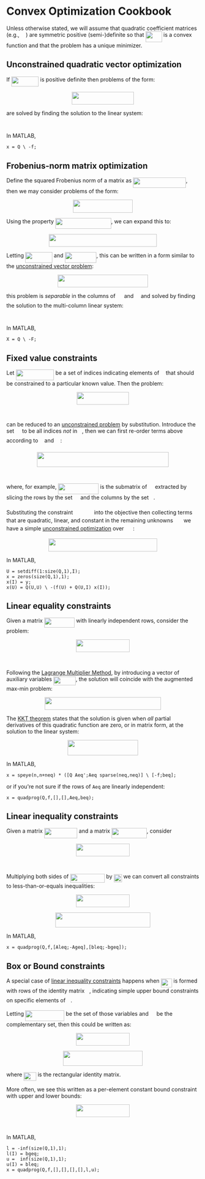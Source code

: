 # Convex Optimization Cookbook

Unless otherwise stated, we will assume that quadratic coefficient matrices
(e.g., <img src="/tex/1afcdb0f704394b16fe85fb40c45ca7a.svg?invert_in_darkmode&sanitize=true" align=middle width=12.99542474999999pt height=22.465723500000017pt/>) are symmetric positive (semi-)definite so that <img src="/tex/664cf1886128c5fc05c2213e395b3fb1.svg?invert_in_darkmode&sanitize=true" align=middle width=42.88131539999999pt height=27.91243950000002pt/> is a convex function
and that the problem has a unique minimizer.


## Unconstrained quadratic vector optimization

If <img src="/tex/46d925a52666f83a6cc30a3149bb09df.svg?invert_in_darkmode&sanitize=true" align=middle width=71.48480955pt height=26.17730939999998pt/> is positive definite then problems of the
form:

<p align="center"><img src="/tex/4a2f953bad9775393c67bbc85f23a7eb.svg?invert_in_darkmode&sanitize=true" align=middle width=162.7872213pt height=32.990165999999995pt/></p>

are solved by finding the solution to the linear system:

<p align="center"><img src="/tex/dee05b4ca529fca5ebc1f6023f5b3b10.svg?invert_in_darkmode&sanitize=true" align=middle width=66.9108924pt height=14.611878599999999pt/></p>

In MATLAB,

```
x = Q \ -f;
```

## Frobenius-norm matrix optimization

Define the squared Frobenius norm of a matrix as <img src="/tex/8688a80aebaace3691b0359749a7a740.svg?invert_in_darkmode&sanitize=true" align=middle width=138.13167059999998pt height=26.76175259999998pt/>, then we may consider problems of the form:

<p align="center"><img src="/tex/bf2f3353f0f0b3b68c803c2be90ba9fa.svg?invert_in_darkmode&sanitize=true" align=middle width=156.3488553pt height=34.0919106pt/></p>

Using the property <img src="/tex/9a257f0f674726a40668cc687431265b.svg?invert_in_darkmode&sanitize=true" align=middle width=145.97047905pt height=27.91243950000002pt/>, we can expand
this to:

<p align="center"><img src="/tex/bd817c907beee2449169e03e42bb4cb2.svg?invert_in_darkmode&sanitize=true" align=middle width=282.00085484999994pt height=32.990165999999995pt/></p>

Letting <img src="/tex/9eb4767e5eb2c4e40983c4cb0c33fedc.svg?invert_in_darkmode&sanitize=true" align=middle width=70.66656794999999pt height=27.91243950000002pt/> and <img src="/tex/23a3f7407c27e8d5ded6f25888f8b45c.svg?invert_in_darkmode&sanitize=true" align=middle width=82.60842974999998pt height=27.91243950000002pt/>, this can be written in a form
similar to the [unconstrained vector problem](#unconstrained-quadratic-vector-optimization):

<p align="center"><img src="/tex/6540175597e7390791d4d169f66c7ba0.svg?invert_in_darkmode&sanitize=true" align=middle width=235.378572pt height=32.990165999999995pt/></p>

this problem is _separable_ in the columns of <img src="/tex/cbfb1b2a33b28eab8a3e59464768e810.svg?invert_in_darkmode&sanitize=true" align=middle width=14.908688849999992pt height=22.465723500000017pt/> and <img src="/tex/ddcb483302ed36a59286424aa5e0be17.svg?invert_in_darkmode&sanitize=true" align=middle width=11.18724254999999pt height=22.465723500000017pt/> and solved by finding
the solution to the multi-column linear system:

<p align="center"><img src="/tex/29a4f160c30f9322be68c54e72355d67.svg?invert_in_darkmode&sanitize=true" align=middle width=73.79439705pt height=14.42921205pt/></p>

In MATLAB,

```
X = Q \ -F;
```

## Fixed value constraints

Let <img src="/tex/48ceffddf7ca918284e3acbb9edeee97.svg?invert_in_darkmode&sanitize=true" align=middle width=99.62108309999999pt height=27.91243950000002pt/> be a set of indices indicating elements of <img src="/tex/332cc365a4987aacce0ead01b8bdcc0b.svg?invert_in_darkmode&sanitize=true" align=middle width=9.39498779999999pt height=14.15524440000002pt/> that
should be constrained to a particular known value. Then the problem:

<p align="center"><img src="/tex/b0a18012e85036daa7cf96798af33157.svg?invert_in_darkmode&sanitize=true" align=middle width=135.58222755pt height=32.990165999999995pt/></p>

<p align="center"><img src="/tex/4b88ab7ee3568bdce44ec44c972ee7fd.svg?invert_in_darkmode&sanitize=true" align=middle width=193.81191224999998pt height=14.611878599999999pt/></p>

can be reduced to an [unconstrained problem](#unconstrained-quadratic-vector-optimization) by substitution.
Introduce the set <img src="/tex/6bac6ec50c01592407695ef84f457232.svg?invert_in_darkmode&sanitize=true" align=middle width=13.01596064999999pt height=22.465723500000017pt/> to be all indices _not_ in <img src="/tex/21fd4e8eecd6bdf1a4d3d6bd1fb8d733.svg?invert_in_darkmode&sanitize=true" align=middle width=8.515988249999989pt height=22.465723500000017pt/>, then we can first re-order
terms above according to <img src="/tex/21fd4e8eecd6bdf1a4d3d6bd1fb8d733.svg?invert_in_darkmode&sanitize=true" align=middle width=8.515988249999989pt height=22.465723500000017pt/> and <img src="/tex/6bac6ec50c01592407695ef84f457232.svg?invert_in_darkmode&sanitize=true" align=middle width=13.01596064999999pt height=22.465723500000017pt/>:

<p align="center"><img src="/tex/f0579ecafb8c119f1e7b13a0b98e975a.svg?invert_in_darkmode&sanitize=true" align=middle width=343.71936554999996pt height=39.452455349999994pt/></p>

<p align="center"><img src="/tex/e7bd8cff7d3043de8578dab4445d2ba3.svg?invert_in_darkmode&sanitize=true" align=middle width=124.7644827pt height=14.611878599999999pt/></p>

where, for example, <img src="/tex/69a27b5b029b1e60af9e0161d7f8a915.svg?invert_in_darkmode&sanitize=true" align=middle width=105.89594729999999pt height=27.91243950000002pt/> is the submatrix of
<img src="/tex/1afcdb0f704394b16fe85fb40c45ca7a.svg?invert_in_darkmode&sanitize=true" align=middle width=12.99542474999999pt height=22.465723500000017pt/> extracted by slicing the rows by the set <img src="/tex/6bac6ec50c01592407695ef84f457232.svg?invert_in_darkmode&sanitize=true" align=middle width=13.01596064999999pt height=22.465723500000017pt/> and the columns by the set <img src="/tex/21fd4e8eecd6bdf1a4d3d6bd1fb8d733.svg?invert_in_darkmode&sanitize=true" align=middle width=8.515988249999989pt height=22.465723500000017pt/>.

Substituting the constraint <img src="/tex/705583ffbc841720aaa905460dd09b06.svg?invert_in_darkmode&sanitize=true" align=middle width=47.50410884999998pt height=14.15524440000002pt/> into the objective then collecting terms
that are quadratic, linear, and constant in the remaining unknowns <img src="/tex/1e463ef25ae4c019b01284bed29e663a.svg?invert_in_darkmode&sanitize=true" align=middle width=19.58383019999999pt height=14.15524440000002pt/> we
have a simple [unconstrained optimization](#unconstrained-quadratic-vector-optimization) over <img src="/tex/1e463ef25ae4c019b01284bed29e663a.svg?invert_in_darkmode&sanitize=true" align=middle width=19.58383019999999pt height=14.15524440000002pt/>:

<p align="center"><img src="/tex/80ea33f5bf6adf66d116299374bccbe4.svg?invert_in_darkmode&sanitize=true" align=middle width=284.77919414999997pt height=33.230283899999996pt/></p>

In MATLAB, 

```
U = setdiff(1:size(Q,1),I);
x = zeros(size(Q,1),1);
x(I) = y;
x(U) = Q(U,U) \ -(f(U) + Q(U,I) x(I));
```

## Linear equality constraints

Given a matrix <img src="/tex/edce993245efb305e317cc35c6ce570a.svg?invert_in_darkmode&sanitize=true" align=middle width=79.67685329999999pt height=26.17730939999998pt/> with linearly
independent rows, consider the problem:

<p align="center"><img src="/tex/771699c7667129e3dbe6d152ce541400.svg?invert_in_darkmode&sanitize=true" align=middle width=139.2352038pt height=32.990165999999995pt/></p>

<p align="center"><img src="/tex/24145f46700c90b2065ec2b76d67fba1.svg?invert_in_darkmode&sanitize=true" align=middle width=166.0616892pt height=16.1187015pt/></p>

Following the [Lagrange Multiplier
Method](https://en.wikipedia.org/wiki/Lagrange_multiplier), by introducing a
vector of auxiliary variables <img src="/tex/fef88965bb6ad4365d38d009a8752231.svg?invert_in_darkmode&sanitize=true" align=middle width=58.42844369999998pt height=22.831056599999986pt/>, the solution will
coincide with the augmented max-min problem:

<p align="center"><img src="/tex/57250e9611b05c01c306207319b2c559.svg?invert_in_darkmode&sanitize=true" align=middle width=303.05938245pt height=32.990165999999995pt/></p>

The [KKT
theorem](https://en.wikipedia.org/wiki/Karush%E2%80%93Kuhn%E2%80%93Tucker_conditions)
states that the solution is given when _all_ partial derivatives of this
quadratic function are zero, or in matrix form, at the solution to the linear
system:

<p align="center"><img src="/tex/dd360d31a505f39dad833a4d5fa6d5d3.svg?invert_in_darkmode&sanitize=true" align=middle width=184.45222785pt height=39.718012949999995pt/></p>

In MATLAB,

```
x = speye(n,n+neq) * ([Q Aeq';Aeq sparse(neq,neq)] \ [-f;beq];
```

or if you're not sure if the rows of `Aeq` are linearly independent:

```
x = quadprog(Q,f,[],[],Aeq,beq);
```

## Linear inequality constraints

Given a matrix <img src="/tex/a74c28e444d9798ed1503a58bee27b40.svg?invert_in_darkmode&sanitize=true" align=middle width=86.70888104999999pt height=26.17730939999998pt/> and 
a matrix <img src="/tex/9148ad1d562c84664b9621a24ad27ca6.svg?invert_in_darkmode&sanitize=true" align=middle width=91.82309234999998pt height=26.17730939999998pt/>, consider

<p align="center"><img src="/tex/771699c7667129e3dbe6d152ce541400.svg?invert_in_darkmode&sanitize=true" align=middle width=139.2352038pt height=32.990165999999995pt/></p>

<p align="center"><img src="/tex/c03d6f00852f6bb93dd4cca00b15f264.svg?invert_in_darkmode&sanitize=true" align=middle width=301.8950979pt height=16.1187015pt/></p>

Multiplying both sides of <img src="/tex/058460591438b600ab9ef92e4967fd40.svg?invert_in_darkmode&sanitize=true" align=middle width=90.12557234999998pt height=22.831056599999986pt/> by <img src="/tex/e11a8cfcf953c683196d7a48677b2277.svg?invert_in_darkmode&sanitize=true" align=middle width=21.00464354999999pt height=21.18721440000001pt/> we can
convert all constraints to less-than-or-equals inequalities:

<p align="center"><img src="/tex/771699c7667129e3dbe6d152ce541400.svg?invert_in_darkmode&sanitize=true" align=middle width=139.2352038pt height=32.990165999999995pt/></p>

<p align="center"><img src="/tex/29e2f1ec810a2cc96e139bbec9462131.svg?invert_in_darkmode&sanitize=true" align=middle width=247.65993119999996pt height=39.452455349999994pt/></p>

In MATLAB,

```
x = quadprog(Q,f,[Aleq;-Ageq],[bleq;-bgeq]);
```


## Box or Bound constraints

A special case of [linear inequality
constraints](#linear-inequality-constraints) happens when
<img src="/tex/dd0f5c7c63cb97076f7abf4e0b712a9d.svg?invert_in_darkmode&sanitize=true" align=middle width=28.801472699999987pt height=22.465723500000017pt/> is formed with rows of the identity matrix <img src="/tex/21fd4e8eecd6bdf1a4d3d6bd1fb8d733.svg?invert_in_darkmode&sanitize=true" align=middle width=8.515988249999989pt height=22.465723500000017pt/>, indicating simple
upper bound constraints on specific elements of <img src="/tex/332cc365a4987aacce0ead01b8bdcc0b.svg?invert_in_darkmode&sanitize=true" align=middle width=9.39498779999999pt height=14.15524440000002pt/>.


Letting <img src="/tex/28fc24e0051dd5378c3d7a83a4fdcb27.svg?invert_in_darkmode&sanitize=true" align=middle width=101.80146734999998pt height=27.91243950000002pt/> be the set of those variables and <img src="/tex/6bac6ec50c01592407695ef84f457232.svg?invert_in_darkmode&sanitize=true" align=middle width=13.01596064999999pt height=22.465723500000017pt/> be the
complementary set, then this could be written as:


<p align="center"><img src="/tex/771699c7667129e3dbe6d152ce541400.svg?invert_in_darkmode&sanitize=true" align=middle width=139.2352038pt height=32.990165999999995pt/></p>

<p align="center"><img src="/tex/6bc6d72dfda86bf3f6f4842aaaa8b286.svg?invert_in_darkmode&sanitize=true" align=middle width=208.69734929999998pt height=39.452455349999994pt/></p>

where <img src="/tex/4b046bb1b60972463ea72c3666c8f78b.svg?invert_in_darkmode&sanitize=true" align=middle width=32.892124649999985pt height=22.465723500000017pt/> is the rectangular identity matrix.

More often, we see this written as a per-element constant bound constraint with
upper and lower bounds:

<p align="center"><img src="/tex/771699c7667129e3dbe6d152ce541400.svg?invert_in_darkmode&sanitize=true" align=middle width=139.2352038pt height=32.990165999999995pt/></p>

<p align="center"><img src="/tex/cd55b63a5b101757f231e53e98efa4cf.svg?invert_in_darkmode&sanitize=true" align=middle width=381.5660112pt height=16.1187015pt/></p>



In MATLAB,

```
l = -inf(size(Q,1),1);
l(I) = bgeq;
u =  inf(size(Q,1),1);
u(I) = bleq;
x = quadprog(Q,f,[],[],[],[],l,u);
```
